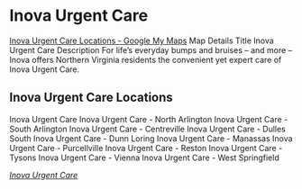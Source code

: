 <h1>Inova Urgent Care</h1>
<a href="https://www.google.com/maps/d/u/0/viewer?mid=1fjY3D6I6f9__mhkecbBtXh14UQA&ll=38.947986345082064%2C-77.47212554100952&z=11">Inova Urgent Care Locations - Google My Maps</a>
Map Details
Title
Inova Urgent Care
Description
For life’s everyday bumps and bruises – and more – Inova offers Northern Virginia residents the convenient yet expert care of Inova Urgent Care.

## Inova Urgent Care Locations  
Inova Urgent Care
Inova Urgent Care - North Arlington
Inova Urgent Care - South Arlington
Inova Urgent Care - Centreville
Inova Urgent Care - Dulles South
Inova Urgent Care - Dunn Loring
Inova Urgent Care - Manassas
Inova Urgent Care - Purcellville
Inova Urgent Care - Reston
Inova Urgent Care - Tysons
Inova Urgent Care - Vienna
Inova Urgent Care - West Springfield

<p><cite><a href="https://www.inova.org/healthcare-services/urgent-care/index.jsp">Inova Urgent Care</a></cite></p>
